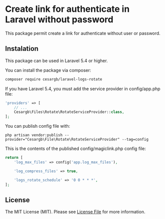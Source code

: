 

# Create link for authenticate in Laravel without password

This package permit create a link for authenticate without user or password.

## Instalation

This package can be used in Laravel 5.4 or higher.

You can install the package via composer:

```bash
composer require cesargb/laravel-logs-rotate
```

If you have Laravel 5.4, you must add the service provider in config/app.php file:

```php
'providers' => [
    // ...
    Cesargb\Files\Rotate\RotateServiceProvider::class,
];
```

You can publish config file with:

```
php artisan vendor:publish --provider="Cesargb\File\Rotate\RotateServiceProvider" --tag=config
```
This is the contents of the published config/magiclink.php config file:

```php
return [
    'log_max_files' => config('app.log_max_files'),

    'log_compress_files' => true,

    'logs_rotate_schedule' => '0 0 * * *',
];
```


## License

The MIT License (MIT). Please see [License File](LICENSE.md) for more information.
